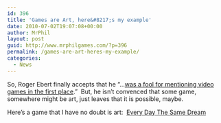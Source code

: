 ```yaml
---
id: 396
title: 'Games are Art, here&#8217;s my example'
date: 2010-07-02T19:07:08+00:00
author: MrPhil
layout: post
guid: http://www.mrphilgames.com/?p=396
permalink: /games-are-art-heres-my-example/
categories:
  - News
---
```

So, Roger Ebert finally accepts that he &#8220;&#8230;[was a fool for mentioning video games in the first place](http://blogs.suntimes.com/ebert/2010/07/okay_kids_play_on_my_lawn.html).&#8221;  But, he isn&#8217;t convenced that some game, somewhere might be art, just leaves that it is possible, maybe.

Here&#8217;s a game that I have no doubt is art:  [Every Day The Same Dream](http://armorgames.com/play/6244/every-day-the-same-dream)